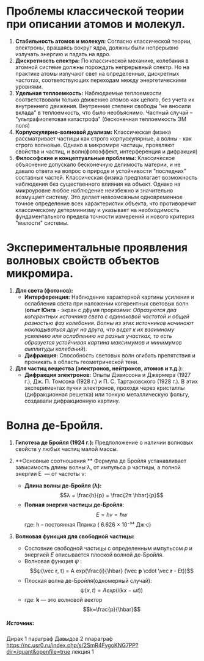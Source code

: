 # Проблемы классической теории при описании атомов и молекул.
1. **Стабильность атомов и молекул:**
    Согласно классической теории, электроны, вращаясь вокруг ядра, должны были непрерывно излучать энергию и падать на ядро.
2. **Дискретность спектра:**
    По классической механике, колебания в атомной системе должны порождать непрерывный спектр.
    Но на практике атомы излучают свет на определенных, дискретных частотах, соответствующих переходам между энергетическими уровнями.
3. **Удельная теплоемкость:**
    Наблюдаемые теплоемкости соответствовали только движению атомов как целого, без учета их внутреннего движения. Внутренние степени свободы "не вносили вклада" в теплоемкость, что было необъяснимо.
    Частный случай – "ультрафиолетовая катастрофа" (бесконечная теплоемкость ЭМ поля)
4. **Корпускулярно-волновой дуализм:**
    Классическая физика рассматривает частицы как строго корпускулярные, а волны - как строго волновые. Однако в микромире частицы, проявляют свойства и частиц, и волн(фотоэффект, интерференция и дифракция)
5. **Философские и концептуальные проблемы:**
    Классическое объяснение допускало бесконечную делимость материи, и не давало ответа на вопрос о природе и устойчивости "последних" составных частей.
    Классическая физика предполагает возможность наблюдения без существенного влияния на объект. Однако на микроуровне любое наблюдение неизбежно и значительно возмущает систему. Это делает невозможным одновременное точное определение всех характеристик объекта, что противоречит классическому детерминизму и указывает на необходимость фундаментального предела точности измерений и нового критерия "малости" системы.
# Экспериментальные проявления волновых свойств объектов микромира. 
1. **Для света (фотонов):**    
    - **Интерференция:** Наблюдение характерной картины усиления и ослабления света при наложении когерентных световых волн (**опыт Юнга** - экран с дфумя прорезями: *Образуются два когерентных источника света с одинаковой частотой и общей разностью фаз колебания. Волны из этих источников начинают накладываться друг на друга, что ведет к их взаимному усилению или ослаблению на разных участках, то есть образуется устойчивая картина максимумов и минимумов амплитуды колебаний*).
    - **Дифракция:** Способность световых волн огибать препятствия и проникать в область геометрической тени. 
2. **Для частиц вещества (электронов, нейтронов, атомов и т.д.):**
    - **Дифракция электронов:** Опыты Дэвиссона и Джермера (1927 г.), Дж. П. Томсона (1928 г.) и П. С. Тартаковского (1928 г.). В этих экспериментах пучки электронов, проходя через кристаллы (дифракционная решетка) или тонкую металлическую фольгу, создавали дифракционную картину. 
# Волна де-Бройля.
1. **Гипотеза де Бройля (1924 г.):** Предположение о наличии волновых свойств у любых частиц малой массы.        
2. **Основные соотношения **
    Формула де Бройля устанавливает зависимость длины волны λ, от импульса p частицы, а полной энергии E  — от частоты ν:
    - **Длина волны де-Бройля (λ):**  $$λ = \frac{h}{p} = \frac{2π \hbar}{p}$$
    - **Полная энергия частицы де-Бройля**: $$E = hv = \hbar w$$где: h – постоянная Планка ( 6.626 × 10⁻³⁴ Дж·с)
   
3. **Волновая функция для свободной частицы:**
    - Состояние свободной частицы с определенным импульсом $p$ и энергией $E$ описывается плоской волной де-Бройля. 
    - Волновая функция $ψ$ : $$ψ(\vec 𝐫, t) = A exp(\frac{i}{\hbar} (\vec 𝐩 \cdot \vec 𝐫 - Et))$$
    - Плоская волна де-Бройля(одномерный случай): $$ψ(x, t) = A  exp(i  (kx - ωt))$$
    - где: **k** — это волновой вектор $$k=\frac{p}{\hbar}$$
##### Источник:
Дирак 1 параграф
Давыдов 2 ппараграф
https://nc.usr0.ru/index.php/s/2SmR4FygoKNG7PP?dir=/quant&openfile=true лекция 1
